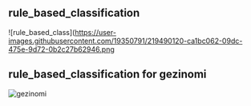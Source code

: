 ## rule_based_classification
![rule_based_class](https://user-images.githubusercontent.com/19350791/219490120-ca1bc062-09dc-475e-9d72-0b2c27b62946.png

## rule_based_classification for gezinomi
![gezinomi](https://user-images.githubusercontent.com/19350791/223092850-abeec122-2294-49c7-8d08-e894d3aa8b46.png)

